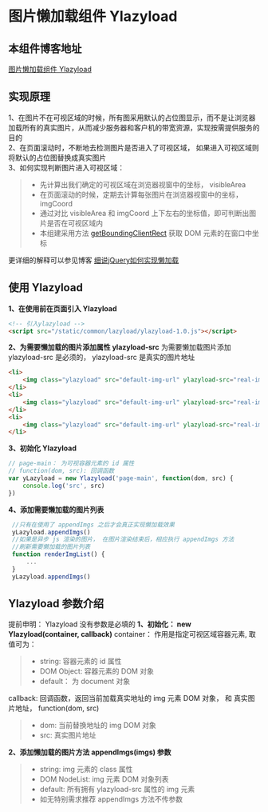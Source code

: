# 图片懒加载组件 Ylazyload #

## 本组件博客地址 ##
[图片懒加载组件 Ylazyload](https://feifeiyum.github.io//2017/05/13/front-ylazyload/)

## 实现原理 ##
1、在图片不在可视区域的时候，所有图采用默认的占位图显示，而不是让浏览器加载所有的真实图片，从而减少服务器和客户机的带宽资源，实现按需提供服务的目的   
2、在页面滚动时，不断地去检测图片是否进入了可视区域， 如果进入可视区域则将默认的占位图替换成真实图片   
3、如何实现判断图片进入可视区域：  
> - 先计算出我们确定的可视区域在浏览器视窗中的坐标， visibleArea
> - 在页面滚动的时候，定期去计算每张图片在浏览器视窗中的坐标， imgCoord
> - 通过对比 visibleArea 和 imgCoord 上下左右的坐标值，即可判断出图片是否在可视区域内 
> - 本组建采用方法 [getBoundingClientRect](https://developer.mozilla.org/en/docs/Web/API/Element/getBoundingClientRect) 获取 DOM 元素的在窗口中坐标

更详细的解释可以参见博客 [细说jQuery如何实现懒加载](http://www.jianshu.com/p/e62d367c6148)

## 使用 Ylazyload ##
**1、在使用前在页面引入 Ylazyload**
```html
<!-- 引入ylazyload -->
<script src="/static/common/lazyload/ylazyload-1.0.js"></script>
```
**2、为需要懒加载的图片添加属性 ylazyload-src**
为需要懒加载图片添加 ylazyload-src 是必须的， ylazyload-src 是真实的图片地址
```html
<li>
    <img class="ylazyload" src="default-img-url" ylazyload-src="real-img-url1">
</li>
<li>
    <img class="ylazyload" src="default-img-url" ylazyload-src="real-img-url2">
</li>
<li>
    <img class="ylazyload" src="default-img-url" ylazyload-src="real-img-url3">
</li>
```
**3、初始化 Ylazyload**
```javascript
// page-main： 为可视容器元素的 id 属性
// function(dom, src): 回调函数
var yLazyload = new Ylazyload('page-main', function(dom, src) {
    console.log('src', src)
})
```
**4、添加需要懒加载的图片列表**
```javascript
 //只有在使用了 appendImgs 之后才会真正实现懒加载效果
 yLazyload.appendImgs()
 //如果是异步 js 渲染的图片， 在图片渲染结束后，相应执行 appendImgs 方法
 //刷新需要懒加载的图片列表
 function renderImgList() {
     ...
 }
 yLazyload.appendImgs()
```

## Ylazyload 参数介绍 ##
提前申明： Ylazyload 没有参数是必填的
**1、初始化： new Ylazyload(container, callback)**
container： 作用是指定可视区域容器元素, 取值可为：
> - string: 容器元素的 id 属性
> - DOM Object: 容器元素的 DOM 对象 
> - default： 为 document 对象

callback: 回调函数，返回当前加载真实地址的 img 元素 DOM 对象， 和 真实图片地址， function(dom, src) 
> - dom: 当前替换地址的 img DOM 对象
> - src: 真实图片地址 

**2、添加懒加载的图片方法 appendImgs(imgs) 参数**
> - string: img 元素的 class 属性 
> - DOM NodeList: img 元素 DOM 对象列表
> - default: 所有拥有 ylazyload-src 属性的 img 元素 
> - 如无特别需求推荐 appendImgs 方法不传参数